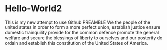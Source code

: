 # Hello-World2
This is my new attempt to use Github PREAMBLE
We the people of the united states in order to form a more perfect union, establish justice ensure domestic trainquility provide for the common defence promote the general welfare and secure the blessings of liberty to ourselves and our posterity do ordain and establish this constitution of the United States of America.
